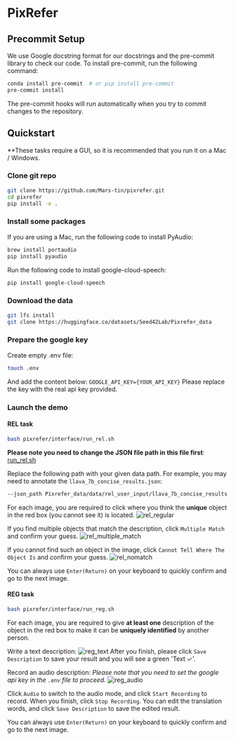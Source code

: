 # PixRefer

## Precommit Setup
We use Google docstring format for our docstrings and the pre-commit library to check our code. To install pre-commit, run the following command:

```bash
conda install pre-commit  # or pip install pre-commit
pre-commit install
```

The pre-commit hooks will run automatically when you try to commit changes to the repository.



## Quickstart
**These tasks require a GUI, so it is recommended that you run it on a Mac / Windows.
### Clone git repo
```bash
git clone https://github.com/Mars-tin/pixrefer.git
cd pixrefer
pip install -e .
```

### Install some packages
If you are using a Mac, run the following code to install PyAudio:
```bash
brew install portaudio
pip install pyaudio
```

Run the following code to install google-cloud-speech:
```bash
pip install google-cloud-speech
```

### Download the data
```bash
git lfs install
git clone https://huggingface.co/datasets/Seed42Lab/Pixrefer_data
```

### Prepare the google key
Create empty .env file:
```bash
touch .env
```
And add the content below: 
`GOOGLE_API_KEY={YOUR_API_KEY}`
Please replace the key with the real api key provided.

### Launch the demo
#### REL task
```bash
bash pixrefer/interface/run_rel.sh
```
**Please note you need to change the JSON file path in this file first**: [run_rel.sh](pixrefer/interface/run_rel.sh)

Replace the following path with your given data path. For example, you may need to annotate the `llava_7b_concise_results.json`:
```bash
--json_path Pixrefer_data/data/rel_user_input/llava_7b_concise_results.json  # replace the example gpt_4o file path here
```

For each image, you are required to click where you think the **unique** object in the red box (you cannot see it) is located. 
![rel_regular](asset/rel_regular.gif)

If you find multiple objects that match the description, click `Multiple Match` and confirm your guess.
![rel_multiple_match](asset/rel_multiple_match.gif)

If you cannot find such an object in the image, click `Cannot Tell Where The Object Is` and confirm your guess.
![rel_nomatch](asset/rel_nomatch.gif)

You can always use `Enter(Return)` on your keyboard to quickly confirm and go to the next image.


#### REG task
```bash
bash pixrefer/interface/run_reg.sh
```

For each image, you are required to give **at least one** description of the object in the red box to make it can be **uniquely identified** by another person.

Write a text description:
![reg_text](asset/reg_text.gif)
After you finish, please click `Save Description` to save your result and you will see a green 'Text ✓'.

Record an audio description:
*Please note that you need to set the google api key in the `.env` file to proceed.*
![reg_audio](asset/reg_audio.gif)

Click `Audio` to switch to the audio mode, and click `Start Recording` to record. When you finish, click `Stop Recording`. You can edit the translation words, and click `Save Description` to save the edited result.

You can always use `Enter(Return)` on your keyboard to quickly confirm and go to the next image.